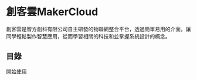 # 創客雲MakerCloud

創客雲是智方創科有限公司自主研發的物聯網整合平台，透過簡單易用的介面，讓同學輕鬆製作智慧應用，從而學習相關的科技和並掌握系統設計的概念。
## 目錄
[開始使用](register/register.md)